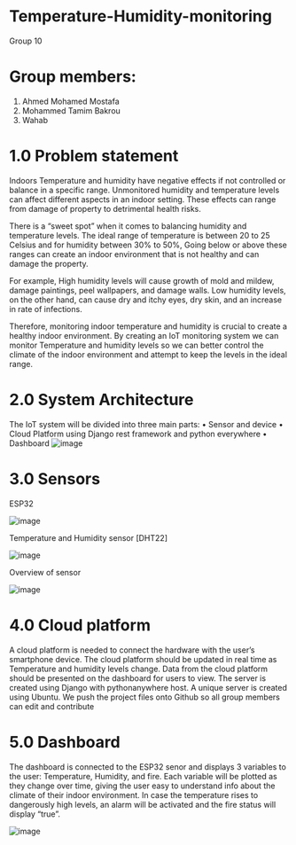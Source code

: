 # Temperature-Humidity-monitoring
Group 10

# Group members:
1.	Ahmed Mohamed Mostafa
2.	Mohammed Tamim Bakrou 
3.	Wahab 

# 1.0	Problem statement 
Indoors Temperature and humidity have negative effects if not controlled or balance in a specific range. Unmonitored humidity and temperature levels can affect different aspects in an indoor setting. These effects can range from damage of property to detrimental health risks.

There is a “sweet spot” when it comes to balancing humidity and temperature levels. The ideal range of temperature is between 20 to 25 Celsius and for humidity between 30% to 50%, Going below or above these ranges can create an indoor environment that is not healthy and can damage the property. 

For example, High humidity levels will cause growth of mold and mildew, damage paintings, peel wallpapers, and damage walls. Low humidity levels, on the other hand, can cause dry and itchy eyes, dry skin, and an increase in rate of infections.

Therefore, monitoring indoor temperature and humidity is crucial to create a healthy indoor environment. By creating an IoT monitoring system we can monitor Temperature and humidity levels so we can better control the climate of the indoor environment and attempt to keep the levels in the ideal range.  

# 2.0 System Architecture
The IoT system will be divided into three main parts:
•	Sensor and device 
•	Cloud Platform using Django rest framework and python everywhere 
•	Dashboard
![image](https://github.com/01ahmed01/Temperature-Humidity-monitoring/assets/129277661/f0e4bcf2-6d81-407d-bf6b-0d639f503c42)

# 3.0	Sensors 

ESP32

![image](https://github.com/01ahmed01/Temperature-Humidity-monitoring/assets/129277661/ccc69160-da65-4cff-88a3-7317f6b6c839)

Temperature and Humidity sensor [DHT22]

![image](https://github.com/01ahmed01/Temperature-Humidity-monitoring/assets/129277661/378a6a34-378c-4a92-9e51-40314dcf565f)

Overview of sensor

![image](https://github.com/01ahmed01/Temperature-Humidity-monitoring/assets/129277661/e4639233-8ce0-413c-a8e9-d47cfab123f6)

# 4.0 Cloud platform 
A cloud platform is needed to connect the hardware with the user’s smartphone device. The cloud platform should be updated in real time as Temperature and humidity levels change. Data from the cloud platform should be presented on the dashboard for users to view. The server is created using Django with pythonanywhere host. A unique server is created using Ubuntu. We push the project files onto Github so all group members can edit and contribute

# 5.0 Dashboard 
The dashboard is connected to the ESP32 senor and displays 3 variables to the user: Temperature, Humidity, and fire. Each variable will be plotted as they change over time, giving the user easy to understand info about the climate of their indoor environment. In case the temperature rises to dangerously high levels, an alarm will be activated and the fire status will display “true”. 

![image](https://github.com/01ahmed01/Temperature-Humidity-monitoring/assets/129277661/5b169d34-6243-4342-bcb2-4a40d5f83c96)
